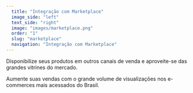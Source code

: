 ```yaml
---
  title: "Integração com Marketplace"
  image_side: "left"
  text_side: "right"
  image: "images/marketplace.png"
  order: "1"
  slug: "marketplace"
  navigation: "Integração com Marketplace"
---
```


Disponibilize seus produtos em outros canais de venda e aproveite-se das grandes vitrines do mercado.

Aumente suas vendas com o grande volume de visualizações nos e-commerces mais acessados do Brasil.
